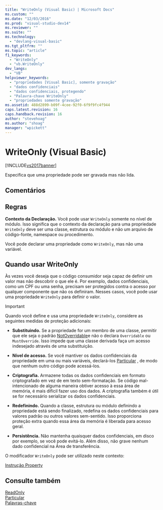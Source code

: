 ```yaml
---
title: "WriteOnly (Visual Basic) | Microsoft Docs"
ms.custom: ""
ms.date: "12/03/2016"
ms.prod: "visual-studio-dev14"
ms.reviewer: ""
ms.suite: ""
ms.technology: 
  - "devlang-visual-basic"
ms.tgt_pltfrm: ""
ms.topic: "article"
f1_keywords: 
  - "WriteOnly"
  - "vb.WriteOnly"
dev_langs: 
  - "VB"
helpviewer_keywords: 
  - "propriedades [Visual Basic], somente gravação"
  - "dados confidenciais"
  - "dados confidenciais, protegendo"
  - "Palavra-chave WriteOnly"
  - "propriedades somente gravação"
ms.assetid: 488d2899-b09f-4cee-92f0-6f9f9fc4f944
caps.latest.revision: 16
caps.handback.revision: 16
author: "stevehoag"
ms.author: "shoag"
manager: "wpickett"
---
```

# WriteOnly (Visual Basic)
[!INCLUDE[vs2017banner](../../../csharp/includes/vs2017banner.md)]

Especifica que uma propriedade pode ser gravada mas não lida.  
  
## Comentários  
  
## Regras  
 **Contexto da Declaração.** Você pode usar `WriteOnly` somente no nível de módulo.  Isso significa que o contexto da declaração para uma propriedade `WriteOnly` deve ser uma classe, estrutura ou módulo e não um arquivo de código\-fonte, namespace ou procedimento.  
  
 Você pode declarar uma propriedade como `WriteOnly`, mas não uma variável.  
  
## Quando usar WriteOnly  
 Às vezes você deseja que o código consumidor seja capaz de definir um valor mas não descobrir o que ele é.  Por exemplo, dados confidenciais, como um CPF ou uma senha, precisam ser protegidos contra o acesso por qualquer componente que não os definiram.  Nesses casos, você pode usar uma propriedade `WriteOnly` para definir o valor.  
  
> [!IMPORTANT]
>  Quando você define e usa uma propriedade `WriteOnly`, considere as seguintes medidas de proteção adicionais:  
  
-   **Substituindo.** Se a propriedade for um membro de uma classe, permitir que ele seja o padrão [NotOverridable](../../../visual-basic/language-reference/modifiers/notoverridable.md)e não o declara `Overridable` ou `MustOverride`.  Isso impede que uma classe derivada faça um acesso indesejado através de uma substituição.  
  
-   **Nível de acesso.** Se você mantiver os dados confidenciais da propriedade em uma ou mais variáveis, declará\-los [Particular](../../../visual-basic/language-reference/modifiers/private.md) , de modo que nenhum outro código pode acessá\-los.  
  
-   **Criptografia.** Armazene todas os dados confidenciais em formato criptografado em vez de em texto sem\-formatação.  Se código mal\-intencionado de alguma maneira obtiver acesso à essa área de memória, é mais difícil fazer uso dos dados.  A criptografia também é útil se for necessário serializar os dados confidenciais.  
  
-   **Redefinindo.** Quando a classe, estrutura ou módulo definindo a propriedade está sendo finalizado, redefina os dados confidenciais para valores padrão ou outros valores sem\-sentido.  Isso proporciona proteção extra quando essa área da memória é liberada para acesso geral.  
  
-   **Persistência.** Não mantenha quaisquer dados confidenciais, em disco por exemplo, se você pode evitá\-lo.  Além disso, não grave nenhum dado confidencial na Área de transferência.  
  
 O modificador `WriteOnly` pode ser utilizado neste contexto:  
  
 [Instrução Property](../../../visual-basic/language-reference/statements/property-statement.md)  
  
## Consulte também  
 [ReadOnly](../../../visual-basic/language-reference/modifiers/readonly.md)   
 [Particular](../../../visual-basic/language-reference/modifiers/private.md)   
 [Palavras\-chave](../../../visual-basic/language-reference/keywords/index.md)